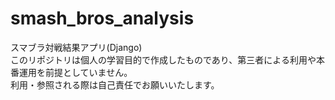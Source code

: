 # smash_bros_analysis<br/>
スマブラ対戦結果アプリ(Django)<br/>
このリポジトリは個人の学習目的で作成したものであり、第三者による利用や本番運用を前提としていません。<br/>
利用・参照される際は自己責任でお願いいたします。

